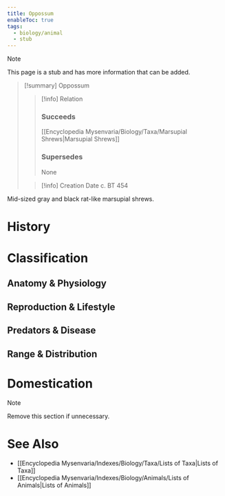 ```yaml
---
title: Oppossum
enableToc: true
tags:
  - biology/animal
  - stub
---
```


> [!note]
> This page is a stub and has more information that can be added.

> [!summary] Oppossum
> > [!info] Relation
> > ### Succeeds
> > [[Encyclopedia Mysenvaria/Biology/Taxa/Marsupial Shrews|Marsupial Shrews]]
> > ### Supersedes
> > None
>
> > [!info] Creation Date
> > c. BT 454

Mid-sized gray and black rat-like marsupial shrews.
# History

# Classification
## Anatomy & Physiology

## Reproduction & Lifestyle

## Predators & Disease

## Range & Distribution

# Domestication

> [!note]
> Remove this section if unnecessary.
# See Also
- [[Encyclopedia Mysenvaria/Indexes/Biology/Taxa/Lists of Taxa|Lists of Taxa]]
- [[Encyclopedia Mysenvaria/Indexes/Biology/Animals/Lists of Animals|Lists of Animals]]